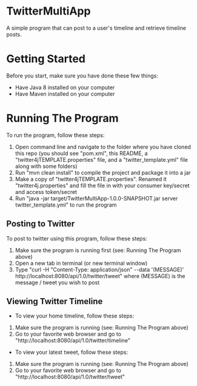 # TwitterMultiApp
A simple program that can post to a user's timeline and retrieve timeline posts.

# Getting Started
Before you start, make sure you have done these few things:
* Have Java 8 installed on your computer
* Have Maven installed on your computer


# Running The Program
To run the program, follow these steps:
1. Open command line and navigate to the folder where you have cloned this repo (you should see "pom.xml", this README, a "twitter4jTEMPLATE.properties" file, and a "twitter_template.yml" file along with some folders)
2. Run "mvn clean install" to compile the project and package it into a jar
3. Make a copy of "twitter4jTEMPLATE.properties". Renamed it "twitter4j.properties" and fill the file in with your consumer key/secret and access token/secret
5. Run "java -jar target/TwitterMultiApp-1.0.0-SNAPSHOT.jar server twitter_template.yml" to run the program

## Posting to Twitter
To post to twitter using this program, follow these steps:
1. Make sure the program is running first (see: Running The Program above)
2. Open a new tab in terminal (or new terminal window)
3. Type "curl -H "Content-Type: application/json" --data '(MESSAGE)' http://localhost:8080/api/1.0/twitter/tweet" where (MESSAGE) is the message / tweet you wish to post

## Viewing Twitter Timeline
* To view your home timeline, follow these steps:
1. Make sure the program is running (see: Running The Program above)
2. Go to your favorite web browser and go to "http://localhost:8080/api/1.0/twitter/timeline"

* To view your latest tweet, follow these steps:
1. Make sure the program is running (see: Running The Program above)
2. Go to your favorite web browser and go to "http://localhost:8080/api/1.0/twitter/tweet"
